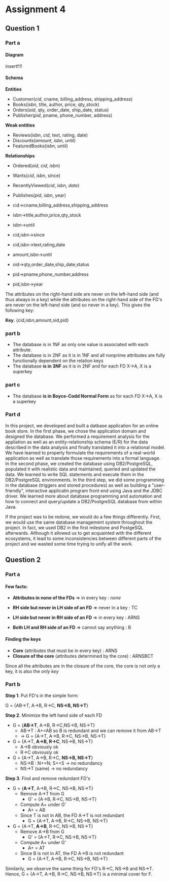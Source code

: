 # Assignment 4

## Question 1

### Part a

#### Diagram

insert!!!!

#### Schema

**Entities**

* Customer(*cid*, cname, billing_address, shipping_address)
* Books(*isbn*, title, author, price, qty_stock)
* Orders(*oid*, qty, order_date, ship_date, status)
* Publisher(*pid*, pname, phone_number, address)

**Weak entities**

* Reviews(*isbn*, *cid*, text, rating, date)
* Discounts(*amount*, *isbn*, until)
* FeaturedBooks(*isbn*, until)

**Relationships**

* Ordered(*oid*, *cid*, *isbn*)
* Wants(*cid*, *isbn*, since)
* RecentlyViewed(*cid*, *isbn*, *date*)
* Publishes(*pid*, *isbn*, year)

* cid->cname,billing_address,shipping_address
* isbn->title,author,price,qty_stock
* isbn->until
* cid,isbn->since
* cid,isbn->text,rating,date
* amount,isbn->until
* oid->qty,order_date,ship_date,status
* pid->pname,phone_number,address
* pid,isbn->year

The attributes on the right-hand side are never on the left-hand side (and thus always in a key) while the attributes on the right-hand side of the FD's are never on the left-hand side (and so never in a key). This gives the following key:

**Key**. {cid,isbn,amount,oid,pid}

### part b

* The database is in 1NF as only one value is associated with each attribute.
* The database is in 2NF as it is in 1NF and all nonprime attributes are fully functionally dependent on the relation keys
* The database **is in 3NF** as it is in 2NF and for each FD X->A, X is a superkey

### part c

* The database **is in Boyce-Codd Normal Form** as for each FD X->A, X is a superkey

### Part d

In this project, we developed and built a datbase application for an online book store. In the first phase, we chose the application domain  and designed the database. We performed a requirement analysis for the appliation as well as an entity-relationship schema (E/R) for the data described in the data analysis and  finally translated it into a relational model. We have learned to properly formulate the requirements of a real-world application as well as translate those requirements into a formal language. In the second phase, we created the database using DB2/PostgreSQL, populated it with realistic data and  maintained, queried and updated the data. We learned to write SQL statements and execute them in the DB2/PostgreSQL environments. In the third step, we did some programming in the database (triggers and stored procedures) as well as building a "user-friendly", interactive applicatin program front end using Java and the JDBC driver. We learned more about database programming and automation and how to connect and query/update a DB2/PostgreSQL database from within Java.

If the project was to be redone, we would do a few things differently. First, we would use the same database management system throughout the project. In fact, we used DB2 in the first milestone and PostgeSQL afterwards. Although it allowed us to get acquainted with the different ecosystems, it lead to some inconsistencies between different parts of the project and we wasted some time trying to unify all the work.

## Question 2

### Part a

#### Few facts:

* **Attributes in none of the FDs** => in every key : *none*

* **RH side but never in LH side of an FD** => never in a key : TC

* **LH side but never in RH side of an FD** => in every key : ARNS

* **Both LH and RH side of an FD** => cannot say anything : B


#### Finding the keys

* **Core** (attributes that must be in every key) : ARNS
* **Closure of the core** (attributes determined by the core) : ARNSBCT

Since all the attributes are in the closure of the core, the core is not only a key, it is also the *only key*

### Part b

**Step 1**. Put FD's in the simple form:

G = {AB->T, A->B, R->C, **NS->B, NS->T**}

**Step 2**. Minimize the left hand side of each FD

* G = {**AB->T**, A->B, R->C,NS->B, NS->T}
  * AB->T : A+=AB so B is redundant and we can remove it from AB->T
  * -> G = {A->T, A->B, R->C, NS->B, NS->T}
* G = {A->T, **A->B, R->C**, NS->B, NS->T}
  * A->B obviously ok
  * R->C obviously ok
* G = {A->T, A->B, R->C, **NS->B, NS->T**}
  * NS->B : N+=N; S+=S -> no redundancy
  * NS->T (same) -> no redundancy

**Step 3**. Find and remove redundant FD's

* G = {**A->T**, A->B, R->C, NS->B, NS->T}
  * Remove A->T from G
    * G' = {A->B, R->C, NS->B, NS->T}
  * Compute A+ under G'
    * A+ = AB
  * Since T is not in AB, the FD A->T is not redundant
    * G = {A->T, A->B, R->C, NS->B, NS->T}
* G = {A->T, **A->B**, R->C, NS->B, NS->T}
  * Remove A->B from G
    * G' = {A->T, R->C, NS->B, NS->T}
  * Compute A+ under G'
    * A+ = AT
  * Since B is not in AT, the FD A->B is not redundant
    * G = {A->T, A->B, R->C, NS->B, NS->T}

Similarily, we observe the same thing for FD's R->C, NS->B and NS->T. Hence, G = {A->T, A->B, R->C, NS->B, NS->T} is a minimal cover for F.

